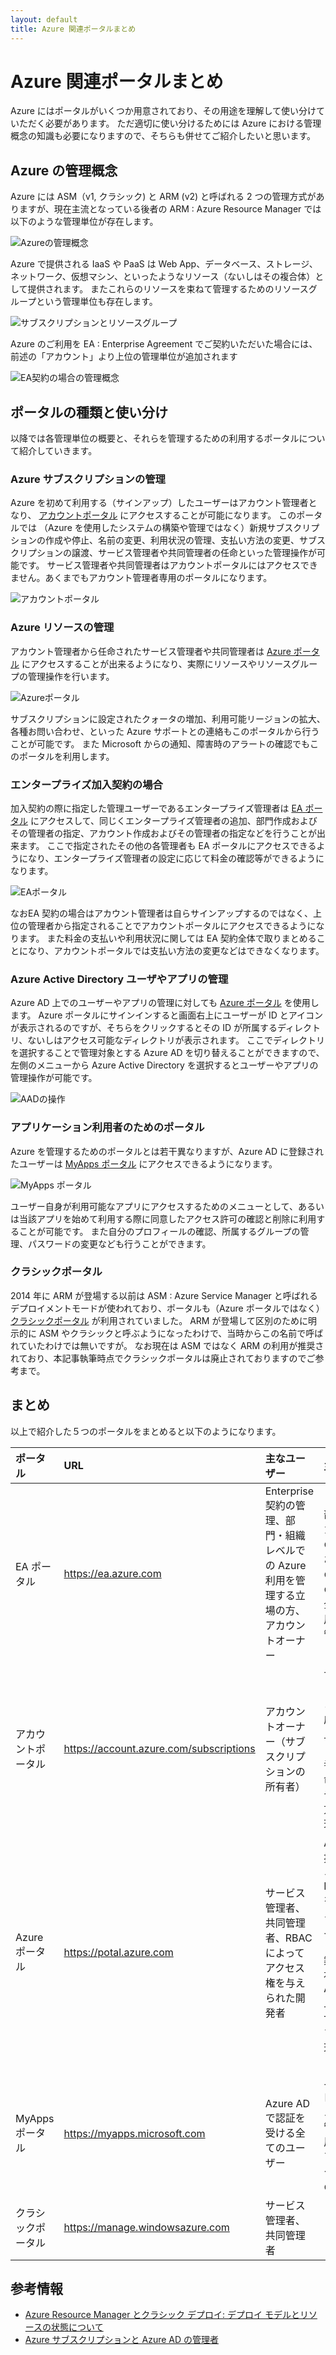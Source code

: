 ```yaml
---
layout: default
title: Azure 関連ポータルまとめ
---
```


# Azure 関連ポータルまとめ

Azure にはポータルがいくつか用意されており、その用途を理解して使い分けていただく必要があります。
ただ適切に使い分けるためには Azure における管理概念の知識も必要になりますので、そちらも併せてご紹介したいと思います。

## Azure の管理概念

Azure には ASM（v1, クラシック) と ARM (v2) と呼ばれる 2 つの管理方式がありますが、現在主流となっている後者の ARM : Azure Resource Manager では以下のような管理単位が存在します。

![Azureの管理概念](./images/arm-objects-and-administration.png "Azureの管理概念")

Azure で提供される IaaS や PaaS は Web App、データベース、ストレージ、ネットワーク、仮想マシン、といったようなリソース（ないしはその複合体）として提供されます。
またこれらのリソースを束ねて管理するためのリソースグループという管理単位も存在します。

![サブスクリプションとリソースグループ](./images/azure-resource-rgroup.png "サブスクリプションとリソースグループ")

Azure のご利用を EA : Enterprise Agreement でご契約いただいた場合には、前述の「アカウント」より上位の管理単位が追加されます

![EA契約の場合の管理概念](./images/ea-objects-and-admins.png "EA契約の場合の管理概念")


## ポータルの種類と使い分け

以降では各管理単位の概要と、それらを管理するための利用するポータルについて紹介していきます。


### Azure サブスクリプションの管理

Azure を初めて利用する（サインアップ）したユーザーはアカウント管理者となり、
[アカウントポータル](https://account.azure.com/subscriptions)
にアクセスすることが可能になります。
このポータルでは （Azure を使用したシステムの構築や管理ではなく）新規サブスクリプションの作成や停止、名前の変更、利用状況の管理、支払い方法の変更、サブスクリプションの譲渡、サービス管理者や共同管理者の任命といった管理操作が可能です。
サービス管理者や共同管理者はアカウントポータルにはアクセスできません。あくまでもアカウント管理者専用のポータルになります。

![アカウントポータル](./images/azure-account-portal.png "アカウントポータル")


### Azure リソースの管理

アカウント管理者から任命されたサービス管理者や共同管理者は 
[Azure ポータル](https://portal.azure.com)
にアクセスすることが出来るようになり、実際にリソースやリソースグループの管理操作を行います。

![Azureポータル](./images/azure-portal.png "Azureポータル")

サブスクリプションに設定されたクォータの増加、利用可能リージョンの拡大、各種お問い合わせ、といった Azure サポートとの連絡もこのポータルから行うことが可能です。
また Microsoft からの通知、障害時のアラートの確認でもこのポータルを利用します。


### エンタープライズ加入契約の場合

加入契約の際に指定した管理ユーザーであるエンタープライズ管理者は 
[EA ポータル](https://ea.azure.com)
にアクセスして、同じくエンタープライズ管理者の追加、部門作成およびその管理者の指定、アカウント作成およびその管理者の指定などを行うことが出来ます。
ここで指定されたその他の各管理者も EA ポータルにアクセスできるようになり、エンタープライズ管理者の設定に応じて料金の確認等ができるようになります。

![EAポータル](./images/azure-ea-portal.png "EAポータル")

なおEA 契約の場合はアカウント管理者は自らサインアップするのではなく、上位の管理者から指定されることでアカウントポータルにアクセスできるようになります。
また料金の支払いや利用状況に関しては EA 契約全体で取りまとめることになり、アカウントポータルでは支払い方法の変更などはできなくなります。

### Azure Active Directory ユーザやアプリの管理

Azure AD 上でのユーザーやアプリの管理に対しても 
[Azure ポータル](https://portal.azure.com)
を使用します。
Azure ポータルにサインインすると画面右上にユーザーが ID とアイコンが表示されるのですが、そちらをクリックするとその ID が所属するディレクトリ、ないしはアクセス可能なディレクトリが表示されます。
ここでディレクトリを選択することで管理対象とする Azure AD を切り替えることができますので、左側のメニューから Azure Active Directory を選択するとユーザーやアプリの管理操作が可能です。

![AADの操作](./images/admin-aad-objects.png "AADの操作")


### アプリケーション利用者のためのポータル

Azure を管理するためのポータルとは若干異なりますが、Azure AD に登録されたユーザーは 
[MyApps ポータル](https://myapps.microsoft.com/)
にアクセスできるようになります。

![MyApps ポータル](./images/myapps-portal.png "MyApps ポータル")

ユーザー自身が利用可能なアプリにアクセスするためのメニューとして、あるいは当該アプリを始めて利用する際に同意したアクセス許可の確認と削除に利用することが可能です。
また自分のプロフィールの確認、所属するグループの管理、パスワードの変更なども行うことができます。


### クラシックポータル

2014 年に ARM が登場する以前は ASM : Azure Service Manager と呼ばれるデプロイメントモードが使われており、ポータルも（Azure ポータルではなく）
[クラシックポータル](https://manage.windowsazure.com)
が利用されていました。
ARM が登場して区別のために明示的に ASM やクラシックと呼ぶようになったわけで、当時からこの名前で呼ばれていたわけでは無いですが。
なお現在は ASM ではなく ARM の利用が推奨されており、本記事執筆時点でクラシックポータルは廃止されておりますのでご参考まで。

## まとめ

以上で紹介した５つのポータルをまとめると以下のようになります。

|ポータル     |   URL         | 主なユーザー      | 主な用途  |
|:---|:---|:---|:---
|EA ポータル        |https://ea.azure.com       |Enterprise 契約の管理、部門・組織レベルでの Azure 利用を管理する立場の方、アカウントオーナー   |部門やアカウントの作成、およびその管理者の任命、全体の利用状況の管理など
|アカウントポータル |https://account.azure.com/subscriptions  |アカウントオーナー（サブスクリプションの所有者）   |サブスクリプションの作成、停止、サービス管理者の任命、課金や支払い方法の管理など
|Azure ポータル     |https://potal.azure.com    |サービス管理者、共同管理者、RBAC によってアクセス権を与えられた開発者  |Azure で提供される IaaS/PaaS を利用するシステム・サービスの構築、監視、運用, Azure AD 上のユーザーやアプリの管理操作など
|MyApps ポータル    |https://myapps.microsoft.com   |Azure AD で認証を受ける全てのユーザー  |ユーザー自身のパスワード管理、利用可能なアプリケーションの管理
|クラシックポータル |https://manage.windowsazure.com    |サービス管理者、共同管理者     |（廃止）


## 参考情報

- [Azure Resource Manager とクラシック デプロイ: デプロイ モデルとリソースの状態について](https://docs.microsoft.com/ja-jp/azure/azure-resource-manager/resource-manager-deployment-model)
- [Azure サブスクリプションと Azure AD の管理者](https://blogs.technet.microsoft.com/jpazureid/2017/11/04/azure-subscription-azuread-admin/)

